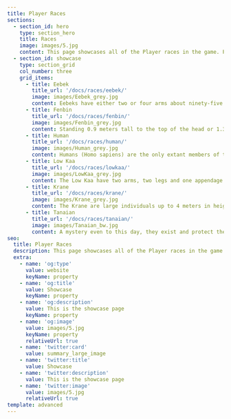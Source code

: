 ```yaml
---
title: Player Races
sections:
  - section_id: hero
    type: section_hero
    title: Races
    image: images/5.jpg
    content: This page showcases all of the Player races in the game. Please review each of them and decide which you will portray in you next adventure.
  - section_id: showcase
    type: section_grid
    col_number: three
    grid_items:
      - title: Eebek
        title_url: '/docs/races/eebek/'
        image: images/Eebek_grey.jpg
        content: Eebeks have either two or four arms about ninety-five percent of the time. While humans and Eebek both share an opposable thumb the Eebek have only three fingers and toes on their hands and feet.
      - title: Fenbin
        title_url: '/docs/races/fenbin/'
        image: images/Fenbin_grey.jpg
        content: Standing 0.9 meters tall to the top of the head or 1.3 to the tip of their horn, the average Fenbin weighs 35 kgs. Their exoskeleton is separated into three main segments the head, thorax, and abdomen, and there are two arms and six legs extending from the thorax and abdomen respectively.
      - title: Human
        title_url: '/docs/races/human/'
        image: images/Human_grey.jpg
        content: Humans (Homo sapiens) are the only extant members of the subtribe Hominina. Together with chimpanzees, gorillas, and orangutans, they are part of the family Hominidae (the great apes, or hominids).
      - title: Low Kaa
        title_url: '/docs/races/lowkaa/'
        image: images/LowKaa_grey.jpg
        content: The Low Kaa have two arms, two legs and one appendage called the head; After this period of violent change the Low Kaan culture was only a small remnant of its former sophistication.
      - title: Krane
        title_url: '/docs/races/krane/'
        image: images/Krane_grey.jpg
        content: The Krane are large individuals up to 4 meters in height and weighing 500 to 900 kilograms. The krane nervous system is quite different from most other races because in some respects it better than some system and worse than others.
      - title: Tanaian
        title_url: '/docs/races/tanaian/'
        image: images/Tanaian_bw.jpg
        content: A mystery even to this day, they exist and protect the Low Kaa who occupy the system plant in their solar system.
seo:
  title: Player Races
  description: This page showcases all of the Player races in the game. Please review each of them and decide which you will portray in you next adventure.
  extra:
    - name: 'og:type'
      value: website
      keyName: property
    - name: 'og:title'
      value: Showcase
      keyName: property
    - name: 'og:description'
      value: This is the showcase page
      keyName: property
    - name: 'og:image'
      value: images/5.jpg
      keyName: property
      relativeUrl: true
    - name: 'twitter:card'
      value: summary_large_image
    - name: 'twitter:title'
      value: Showcase
    - name: 'twitter:description'
      value: This is the showcase page
    - name: 'twitter:image'
      value: images/5.jpg
      relativeUrl: true
template: advanced
---
```

